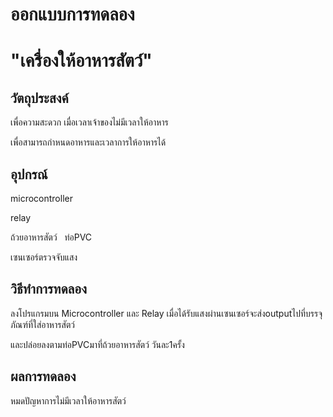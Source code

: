 # ออกแบบการทดลอง

# "เครื่องให้อาหารสัตว์"

## วัตถุประสงค์

เพื่อความสะดวก เมื่อเวลาเจ้าของไม่มีเวลาให้อาหาร

เพื่อสามารถกำหนดอาหารและเวลาการให้อาหารได้

## อุปกรณ์

microcontroller

relay

ถ้วยอาหารสัตว์
 
ท่อPVC

เซนเซอร์ตรวจจับแสง

## วิธีทำการทดลอง

ลงโปรแกรมบน Microcontroller และ Relay เมื่อได้รับแสงผ่านเซนเซอร์จะส่งoutputไปที่บรรจุภัณฑ์ที่ใส่อาหารสัตว์

และปล่อยลงตามท่อPVCมาที่ถ้วยอาหารสัตว์ วันละ1ครั้ง

## ผลการทดลอง

หมดปัญหาการไม่มีเวลาให้อาหารสัตว์
